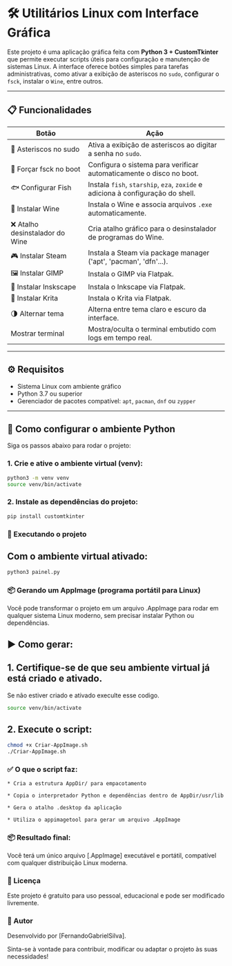 # 🛠️ Utilitários Linux com Interface Gráfica

Este projeto é uma aplicação gráfica feita com **Python 3 + CustomTkinter** que permite executar scripts úteis para configuração e manutenção de sistemas Linux. A interface oferece botões simples para tarefas administrativas, como ativar a exibição de asteriscos no `sudo`, configurar o `fsck`, instalar o `Wine`, entre outros.

---

## 📋 Funcionalidades

| Botão                             | Ação                                                                 |
|----------------------------------|----------------------------------------------------------------------|
| 🔐 Asteriscos no sudo            | Ativa a exibição de asteriscos ao digitar a senha no `sudo`.        |
| 🧠 Forçar fsck no boot           | Configura o sistema para verificar automaticamente o disco no boot. |
| 🐟 Configurar Fish               | Instala `fish`, `starship`, `eza`, `zoxide` e adiciona à configuração do shell. |
| 🍷 Instalar Wine                 | Instala o Wine e associa arquivos `.exe` automaticamente.            |
| ❌ Atalho desinstalador do Wine | Cria atalho gráfico para o desinstalador de programas do Wine.     |
| 🎮 Instalar Steam | Instala a Steam via package manager ('apt', 'pacman', 'dfn'...).                     |
| 🖼 Instalar GIMP | Instala o GIMP via Flatpak.                                                       |
| 🙂 Instalar Inskscape | Instala o Inkscape via Flatpak.                                              |
| 💫 Instalar Krita | Instala o Krita via Flatpak.                                                     |
| 🌗 Alternar tema                | Alterna entre tema claro e escuro da interface.                     |
| Mostrar terminal                 | Mostra/oculta o terminal embutido com logs em tempo real.           |

---

## ⚙️ Requisitos

- Sistema Linux com ambiente gráfico
- Python 3.7 ou superior
- Gerenciador de pacotes compatível: `apt`, `pacman`, `dnf` ou `zypper`

---

## 🐍 Como configurar o ambiente Python

Siga os passos abaixo para rodar o projeto:

### 1. Crie e ative o ambiente virtual (venv):

```bash
python3 -m venv venv
source venv/bin/activate
```

### 2. Instale as dependências do projeto:

```bash
pip install customtkinter
```

### 🚀 Executando o projeto

## Com o ambiente virtual ativado:

```bash
python3 painel.py
```

### 📦 Gerando um AppImage (programa portátil para Linux)

Você pode transformar o projeto em um arquivo .AppImage para rodar em qualquer sistema Linux moderno, sem precisar instalar Python ou dependências.
## ▶️ Como gerar:

##   1. Certifique-se de que seu ambiente virtual já está criado e ativado.

Se não estiver criado e ativado execulte esse codigo.

```bash
source venv/bin/activate
```

##   2. Execute o script:

```bash
chmod +x Criar-AppImage.sh
./Criar-AppImage.sh
```
        
### ✅ O que o script faz:

    * Cria a estrutura AppDir/ para empacotamento

    * Copia o interpretador Python e dependências dentro de AppDir/usr/lib

    * Gera o atalho .desktop da aplicação

    * Utiliza o appimagetool para gerar um arquivo .AppImage

### 📦 Resultado final:

Você terá um único arquivo [.AppImage] executável e portátil, compatível com qualquer distribuição Linux moderna.

### 📄 Licença

Este projeto é gratuito para uso pessoal, educacional e pode ser modificado livremente.
### 🙋 Autor

Desenvolvido por [FernandoGabrielSilva].

Sinta-se à vontade para contribuir, modificar ou adaptar o projeto às suas necessidades!

